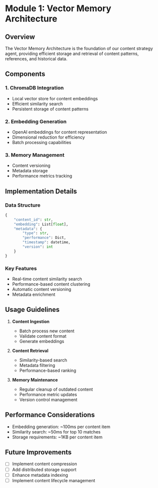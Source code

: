 # Module 1: Vector Memory Architecture

## Overview

The Vector Memory Architecture is the foundation of our content strategy agent, providing efficient storage and retrieval of content patterns, references, and historical data.

## Components

### 1. ChromaDB Integration
- Local vector store for content embeddings
- Efficient similarity search
- Persistent storage of content patterns

### 2. Embedding Generation
- OpenAI embeddings for content representation
- Dimensional reduction for efficiency
- Batch processing capabilities

### 3. Memory Management
- Content versioning
- Metadata storage
- Performance metrics tracking

## Implementation Details

### Data Structure
```python
{
    "content_id": str,
    "embedding": List[float],
    "metadata": {
        "type": str,
        "performance": Dict,
        "timestamp": datetime,
        "version": int
    }
}
```

### Key Features
- Real-time content similarity search
- Performance-based content clustering
- Automatic content versioning
- Metadata enrichment

## Usage Guidelines

1. **Content Ingestion**
   - Batch process new content
   - Validate content format
   - Generate embeddings

2. **Content Retrieval**
   - Similarity-based search
   - Metadata filtering
   - Performance-based ranking

3. **Memory Maintenance**
   - Regular cleanup of outdated content
   - Performance metric updates
   - Version control management

## Performance Considerations

- Embedding generation: ~100ms per content item
- Similarity search: ~50ms for top 10 matches
- Storage requirements: ~1KB per content item

## Future Improvements

- [ ] Implement content compression
- [ ] Add distributed storage support
- [ ] Enhance metadata indexing
- [ ] Implement content lifecycle management 